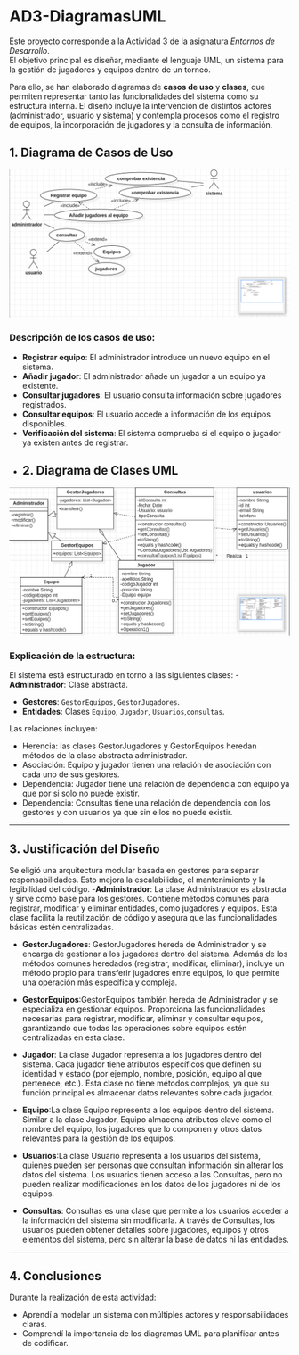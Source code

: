 # AD3-DiagramasUML
Este proyecto corresponde a la Actividad 3 de la asignatura *Entornos de Desarrollo*.  
El objetivo principal es diseñar, mediante el lenguaje UML, un sistema para la gestión de jugadores y equipos dentro de un torneo.  

Para ello, se han elaborado diagramas de **casos de uso** y **clases**, que permiten representar tanto las funcionalidades del sistema como su estructura interna. El diseño incluye la intervención de distintos actores (administrador, usuario y sistema) y contempla procesos como el registro de equipos, la incorporación de jugadores y la consulta de información.
## 1. Diagrama de Casos de Uso

![Diagrama de Casos de Uso](UMLCasosUso.png)

### Descripción de los casos de uso:

- **Registrar equipo**: El administrador introduce un nuevo equipo en el sistema.  
- **Añadir jugador**: El administrador añade un jugador a un equipo ya existente.  
- **Consultar jugadores**: El usuario consulta información sobre jugadores registrados.  
- **Consultar equipos**: El usuario accede a información de los equipos disponibles.  
- **Verificación del sistema**: El sistema comprueba si el equipo o jugador ya existen antes de registrar.
- ## 2. Diagrama de Clases UML

![Diagrama de Clases UML](UMLClases.png)

### Explicación de la estructura:

El sistema está estructurado en torno a las siguientes clases:
-**Administrador**:`Clase abstracta.
- **Gestores**: `GestorEquipos`, `GestorJugadores`. 
- **Entidades**: Clases `Equipo`, `Jugador`, `Usuarios`,`consultas`.



Las relaciones incluyen:
- Herencia: las clases GestorJugadores y GestorEquipos heredan métodos  de la clase abstracta administrador.
- Asociación: Equipo y jugador tienen una relación de asociación con cada uno de sus gestores. 
- Dependencia: Jugador tiene una relación de dependencia con equipo ya que por si solo no puede existir.
- Dependencia: Consultas tiene una relación de dependencia con los gestores y con usuarios ya que sin ellos no puede existir.
  

---

## 3. Justificación del Diseño

Se eligió una arquitectura modular basada en gestores para separar responsabilidades. Esto mejora la escalabilidad, el mantenimiento y la legibilidad del código.
-**Administrador**: La clase Administrador es abstracta y sirve como base para los gestores. Contiene métodos comunes para registrar, modificar y eliminar entidades, como jugadores y equipos. Esta clase facilita la reutilización de código y asegura que las funcionalidades básicas estén centralizadas.
- **GestorJugadores**: GestorJugadores hereda de Administrador y se encarga de gestionar a los jugadores dentro del sistema. Además de los métodos comunes heredados (registrar, modificar, eliminar), incluye un método propio para transferir jugadores entre equipos, lo que permite una operación más específica y compleja.
- **GestorEquipos**:GestorEquipos también hereda de Administrador y se especializa en gestionar equipos. Proporciona las funcionalidades necesarias para registrar, modificar, eliminar y consultar equipos, garantizando que todas las operaciones sobre equipos estén centralizadas en esta clase. 
- **Jugador**: La clase Jugador representa a los jugadores dentro del sistema. Cada jugador tiene atributos específicos que definen su identidad y estado (por ejemplo, nombre, posición, equipo al que pertenece, etc.). Esta clase no tiene métodos complejos, ya que su función principal es almacenar datos relevantes sobre cada jugador.
- **Equipo**:La clase Equipo representa a los equipos dentro del sistema. Similar a la clase Jugador, Equipo almacena atributos clave como el nombre del equipo, los jugadores que lo componen y otros datos relevantes para la gestión de los equipos.
- **Usuarios**:La clase Usuario representa a los usuarios del sistema, quienes pueden ser personas que consultan información sin alterar los datos del sistema. Los usuarios tienen acceso a las Consultas, pero no pueden realizar modificaciones en los datos de los jugadores ni de los equipos.


- **Consultas**: Consultas es una clase que permite a los usuarios acceder a la información del sistema sin modificarla. A través de Consultas, los usuarios pueden obtener detalles sobre jugadores, equipos y otros elementos del sistema, pero sin alterar la base de datos ni las entidades.



---

## 4. Conclusiones

Durante la realización de esta actividad:

- Aprendí a modelar un sistema con múltiples actores y responsabilidades claras.
- Comprendí la importancia de los diagramas UML para planificar antes de codificar.






